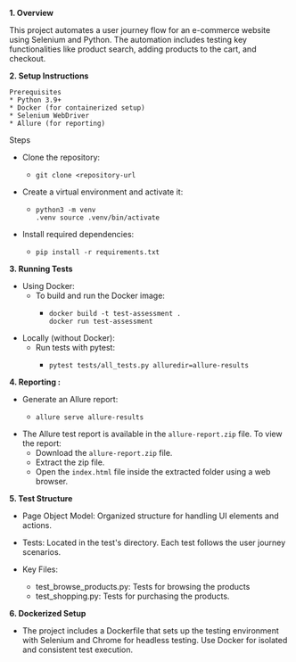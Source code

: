 **1. Overview**

This project automates a user journey flow for an e-commerce website using Selenium and Python. The automation includes testing key functionalities like product search, adding products to the cart, and checkout.

**2. Setup Instructions**


	Prerequisites
    * Python 3.9+
    * Docker (for containerized setup)
    * Selenium WebDriver
    * Allure (for reporting)


  Steps
- Clone the repository:
     -     git clone <repository-url

- Create a virtual environment and activate it:
     -     python3 -m venv 
           .venv source .venv/bin/activate

- Install required dependencies: 
     -     pip install -r requirements.txt

**3. Running Tests**

- Using Docker:
  - To build and run the Docker image:
    -     docker build -t test-assessment .
          docker run test-assessment

- Locally (without Docker):
  - Run tests with pytest:
    -     pytest tests/all_tests.py alluredir=allure-results


**4. Reporting :**
- Generate an Allure report:
  -     allure serve allure-results
- The Allure test report is available in the `allure-report.zip` file. To view the report:
  - Download the `allure-report.zip` file.
  - Extract the zip file.
  - Open the `index.html` file inside the extracted folder using a web browser.

**5. Test Structure**
- Page Object Model: Organized structure for handling UI elements and actions.
- Tests: Located in the test's directory. Each test follows the user journey scenarios.

- Key Files:
    * test_browse_products.py: Tests for browsing the products
    * test_shopping.py: Tests for purchasing the products.

**6. Dockerized Setup**
- The project includes a Dockerfile that sets up the testing environment with     Selenium and Chrome for headless testing. Use Docker for isolated and consistent test execution.
